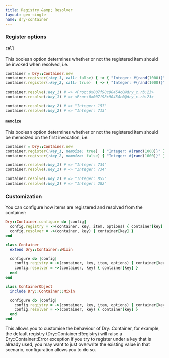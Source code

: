 ```yaml
---
title: Registry &amp; Resolver
layout: gem-single
name: dry-container
---
```


### Register options

#### `call`

This boolean option determines whether or not the registered item should be invoked when resolved, i.e.

```ruby
container = Dry::Container.new
container.register(:key_1, call: false) { -> { "Integer: #{rand(1000)}" } }
container.register(:key_2, call: true)  { -> { "Integer: #{rand(1000)}" } }

container.resolve(:key_1) # => <Proc:0x007f98c90454c0@dry_c.rb:23>
container.resolve(:key_1) # => <Proc:0x007f98c90454c0@dry_c.rb:23>

container.resolve(:key_2) # => "Integer: 157"
container.resolve(:key_2) # => "Integer: 713"
```

#### `memoize`

This boolean option determines whether or not the registered item should be memoized on the first invocation, i.e.

```ruby
container = Dry::Container.new
container.register(:key_1, memoize: true)  { "Integer: #{rand(1000)}" }
container.register(:key_2, memoize: false) { "Integer: #{rand(1000)}" }

container.resolve(:key_1) # => "Integer: 734"
container.resolve(:key_1) # => "Integer: 734"

container.resolve(:key_2) # => "Integer: 855"
container.resolve(:key_2) # => "Integer: 282"
```

### Customization

You can configure how items are registered and resolved from the container:

```ruby
Dry::Container.configure do |config|
  config.registry = ->(container, key, item, options) { container[key] = item }
  config.resolver = ->(container, key) { container[key] }
end

class Container
  extend Dry::Container::Mixin

  configure do |config|
    config.registry = ->(container, key, item, options) { container[key] = item }
    config.resolver = ->(container, key) { container[key] }
  end
end

class ContainerObject
  include Dry::Container::Mixin

  configure do |config|
    config.registry = ->(container, key, item, options) { container[key] = item }
    config.resolver = ->(container, key) { container[key] }
  end
end
```

This allows you to customise the behaviour of Dry::Container, for example, the default registry (Dry::Container::Registry) will raise a Dry::Container::Error exception if you try to register under a key that is already used, you may want to just overwrite the existing value in that scenario, configuration allows you to do so.
